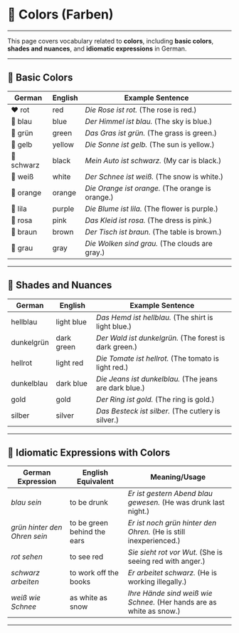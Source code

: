 # 🎨 Colors (Farben)

---

This page covers vocabulary related to **colors**, including **basic colors**, **shades and nuances**, and **idiomatic expressions** in German.

---

## 🌟 Basic Colors

| German       | English    | Example Sentence                          |
|--------------|------------|-------------------------------------------|
| ❤️ rot          | red        | *Die Rose ist rot.* (The rose is red.)    |
| 💙 blau         | blue       | *Der Himmel ist blau.* (The sky is blue.) |
| 💚 grün         | green      | *Das Gras ist grün.* (The grass is green.)|
| 💛 gelb         | yellow     | *Die Sonne ist gelb.* (The sun is yellow.)|
| 🖤 schwarz      | black      | *Mein Auto ist schwarz.* (My car is black.)|
| 🤍 weiß         | white      | *Der Schnee ist weiß.* (The snow is white.)|
| 🧡 orange       | orange     | *Die Orange ist orange.* (The orange is orange.)|
| 💜 lila         | purple     | *Die Blume ist lila.* (The flower is purple.)|
| 🩷 rosa         | pink       | *Das Kleid ist rosa.* (The dress is pink.)|
| 🤎 braun        | brown      | *Der Tisch ist braun.* (The table is brown.)|
| 🩶 grau         | gray       | *Die Wolken sind grau.* (The clouds are gray.)|

---

## 🌈 Shades and Nuances

| German           | English          | Example Sentence                          |
|------------------|------------------|-------------------------------------------|
| hellblau         | light blue       | *Das Hemd ist hellblau.* (The shirt is light blue.)|
| dunkelgrün       | dark green       | *Der Wald ist dunkelgrün.* (The forest is dark green.)|
| hellrot          | light red        | *Die Tomate ist hellrot.* (The tomato is light red.)|
| dunkelblau       | dark blue        | *Die Jeans ist dunkelblau.* (The jeans are dark blue.)|
| gold             | gold             | *Der Ring ist gold.* (The ring is gold.)|
| silber           | silver           | *Das Besteck ist silber.* (The cutlery is silver.)|

---

## 💬 Idiomatic Expressions with Colors

| German Expression       | English Equivalent       | Meaning/Usage                          |
|-------------------------|--------------------------|----------------------------------------|
| *blau sein*             | to be drunk              | *Er ist gestern Abend blau gewesen.* (He was drunk last night.)|
| *grün hinter den Ohren sein* | to be green behind the ears | *Er ist noch grün hinter den Ohren.* (He is still inexperienced.)|
| *rot sehen*             | to see red               | *Sie sieht rot vor Wut.* (She is seeing red with anger.)|
| *schwarz arbeiten*      | to work off the books    | *Er arbeitet schwarz.* (He is working illegally.)|
| *weiß wie Schnee*       | as white as snow         | *Ihre Hände sind weiß wie Schnee.* (Her hands are as white as snow.)|

---